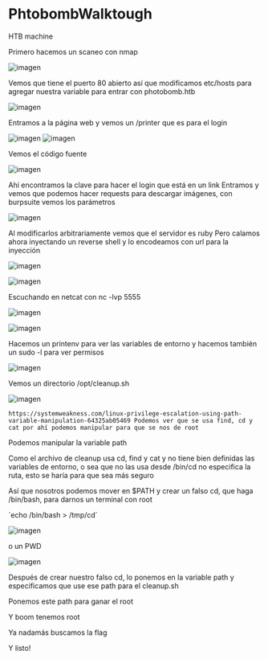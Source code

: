 # PhtobombWalktough

HTB machine

Primero hacemos un scaneo con nmap

![imagen](https://github.com/Hamibubu/PhtobombWalktough/assets/108554878/40b3c9d9-373d-401d-ac1b-b08c6132e3d7)

Vemos que tiene el puerto 80 abierto así que modificamos etc/hosts para agregar nuestra variable para entrar con photobomb.htb

![imagen](https://github.com/Hamibubu/PhtobombWalktough/assets/108554878/e349dcc5-3a21-4eaf-aa87-7db31499584f)

Entramos a la página web y vemos un /printer que es para el login

![imagen](https://github.com/Hamibubu/PhtobombWalktough/assets/108554878/25eb6d63-8da4-40ae-a2c5-253e4fc8a7b9)
![imagen](https://github.com/Hamibubu/PhtobombWalktough/assets/108554878/7c17301c-e114-4a82-b41c-b94174c28bcc)

Vemos el código fuente

![imagen](https://github.com/Hamibubu/PhtobombWalktough/assets/108554878/dfe892a4-0336-4f04-8959-dd859d7198d2)

Ahí encontramos la clave para hacer el login que está en un link
Entramos y vemos que podemos hacer requests para descargar imágenes, con burpsuite vemos los parámetros

![imagen](https://github.com/Hamibubu/PhtobombWalktough/assets/108554878/d336c575-9174-48d8-a6a4-ff27e28f5fdc)

Al modificarlos arbitrariamente vemos que el servidor es ruby
Pero calamos ahora inyectando un reverse shell y lo encodeamos con url para la inyección

![imagen](https://github.com/Hamibubu/PhtobombWalktough/assets/108554878/6d21c526-917a-431a-81a7-4f0999dadc16)

![imagen](https://github.com/Hamibubu/PhtobombWalktough/assets/108554878/a3d260ac-3713-4a56-b128-52f6cad5af51)

Escuchando en netcat con nc -lvp 5555

![imagen](https://github.com/Hamibubu/PhtobombWalktough/assets/108554878/e001f358-d857-481e-aa00-d1e176bddc46)

![imagen](https://github.com/Hamibubu/PhtobombWalktough/assets/108554878/a3b93d13-5e15-41e0-a64c-07f55111ecea)

Hacemos un printenv para ver las variables de entorno y hacemos también un sudo -l para ver permisos

![imagen](https://github.com/Hamibubu/PhtobombWalktough/assets/108554878/698f7437-94ce-4f1c-aab5-232cee87600f)

Vemos un directorio /opt/cleanup.sh

![imagen](https://github.com/Hamibubu/PhtobombWalktough/assets/108554878/48333fd0-f418-4adb-aa1e-424da5ec5dab)

	https://systemweakness.com/linux-privilege-escalation-using-path-variable-manipulation-64325ab05469 Podemos ver que se usa find, cd y cat por ahí podemos manipular para que se nos de root

Podemos manipular la variable path

Como el archivo de cleanup usa cd, find y cat y no tiene bien definidas las variables de entorno, o sea que no las usa desde /bin/cd no especifica la ruta, esto se haría para que sea más seguro

Así que nosotros podemos mover en $PATH y crear un falso cd, que haga /bin/bash, para darnos un terminal con root

´echo /bin/bash > /tmp/cd´

![imagen](https://github.com/Hamibubu/PhtobombWalktough/assets/108554878/60c5650e-7f76-44d3-a9b7-3fd3c8112347)


o un PWD

![imagen](https://github.com/Hamibubu/PhtobombWalktough/assets/108554878/3a73f492-c18c-4f0c-b336-4c877cb659c6)

Después de crear nuestro falso cd, lo ponemos en la variable path y especificamos que use ese path para el cleanup.sh

Ponemos este path para ganar el root

Y boom tenemos root

Ya nadamás buscamos la flag

Y listo!
